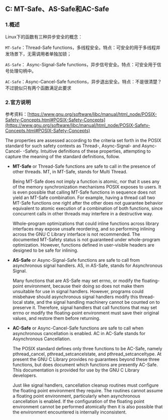 ## C: MT-Safe、AS-Safe和AC-Safe

### 1.概述

Linux下的函数有三种异步安全的概念：

`MT-Safe`：Thread-Safe functions，多线程安全。特点：可安全的用于多线程并发场景下，无需调用者单独加锁；

`AS-Safe`： Async-Signal-Safe functions，异步信号安全。特点：可安全用于信号处理句柄中。

`AC-Safe`：Async-Cancel-Safe functions，异步退出安全。特点：不是很清楚？不过貌似只有两个函数满足此要求

### 2.官方说明

参考资料：[https://www.gnu.org/software/libc/manual/html_node/POSIX-Safety-Concepts.html#POSIX-Safety-Concepts](https://www.gnu.org/software/libc/manual/html_node/POSIX-Safety-Concepts.html#POSIX-Safety-Concepts)

The properties are assessed according to the criteria set forth in the POSIX standard for such safety contexts as Thread-, Async-Signal- and Async-Cancel- -Safety. Intuitive definitions of these properties, attempting to capture the meaning of the standard definitions, follow.

* **MT-Safe** or Thread-Safe functions are safe to call in the presence of other threads. MT, in MT-Safe, stands for Multi Thread.

  Being MT-Safe does not imply a function is atomic, nor that it uses any of the memory synchronization mechanisms POSIX exposes to users. It is even possible that calling MT-Safe functions in sequence does not yield an MT-Safe combination. For example, having a thread call two MT-Safe functions one right after the other does not guarantee behavior equivalent to atomic execution of a combination of both functions, since concurrent calls in other threads may interfere in a destructive way.

  Whole-program optimizations that could inline functions across library interfaces may expose unsafe reordering, and so performing inlining across the GNU C Library interface is not recommended. The documented MT-Safety status is not guaranteed under whole-program optimization. However, functions defined in user-visible headers are designed to be safe for inlining.

* **AS-Safe** or Async-Signal-Safe functions are safe to call from asynchronous signal handlers. AS, in AS-Safe, stands for Asynchronous Signal.

  Many functions that are AS-Safe may set errno, or modify the floating-point environment, because their doing so does not make them unsuitable for use in signal handlers. However, programs could misbehave should asynchronous signal handlers modify this thread-local state, and the signal handling machinery cannot be counted on to preserve it. Therefore, signal handlers that call functions that may set errno or modify the floating-point environment must save their original values, and restore them before returning.

* **AC-Safe** or Async-Cancel-Safe functions are safe to call when asynchronous cancellation is enabled. AC in AC-Safe stands for Asynchronous Cancellation.

  The POSIX standard defines only three functions to be AC-Safe, namely pthread_cancel, pthread_setcancelstate, and pthread_setcanceltype. At present the GNU C Library provides no guarantees beyond these three functions, but does document which functions are presently AC-Safe. This documentation is provided for use by the GNU C Library developers.

  Just like signal handlers, cancellation cleanup routines must configure the floating point environment they require. The routines cannot assume a floating point environment, particularly when asynchronous cancellation is enabled. If the configuration of the floating point environment cannot be performed atomically then it is also possible that the environment encountered is internally inconsistent.